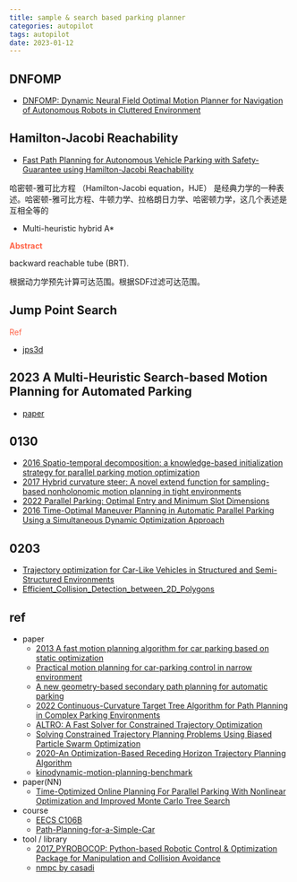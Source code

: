 ```yaml
---
title: sample & search based parking planner
categories: autopilot
tags: autopilot
date: 2023-01-12
---
```


## DNFOMP

- [DNFOMP: Dynamic Neural Field Optimal Motion Planner for Navigation of Autonomous Robots in Cluttered Environment](https://arxiv.org/pdf/2308.03539.pdf)

## Hamilton-Jacobi Reachability

- [Fast Path Planning for Autonomous Vehicle Parking with Safety-Guarantee using Hamilton-Jacobi Reachability](https://arxiv.org/abs/2310.15190)

哈密顿-雅可比方程 （Hamilton-Jacobi equation，HJE） 是经典力学的一种表述。哈密顿-雅可比方程、牛顿力学、拉格朗日力学、哈密顿力学，这几个表述是互相全等的

- Multi-heuristic hybrid A*

**<font color='Tomato'>Abstract</font>**

backward reachable tube (BRT).

根据动力学预先计算可达范围。根据SDF过滤可达范围。

## Jump Point Search

<font color='Tomato'>Ref</font>

- [jps3d](https://github.com/KumarRobotics/jps3d/tree/master)

## 2023 A Multi-Heuristic Search-based Motion Planning for Automated Parking

- [paper](https://arxiv.org/pdf/2307.07857.pdf)



## 0130

- [2016 Spatio-temporal decomposition: a knowledge-based initialization strategy for parallel parking motion optimization]()
- [2017 Hybrid curvature steer: A novel extend function for sampling-based nonholonomic motion planning in tight environments]()
- [2022 Parallel Parking: Optimal Entry and Minimum Slot Dimensions](https://arxiv.org/abs/2205.02523)
- [2016 Time-Optimal Maneuver Planning in Automatic Parallel Parking Using a Simultaneous Dynamic Optimization Approach]()

## 0203

- [Trajectory optimization for Car-Like Vehicles in Structured and Semi-Structured Environments](https://ieeexplore.ieee.org/document/8500373)
- [Efficient_Collision_Detection_between_2D_Polygons](https://www.researchgate.net/publication/221546279_Efficient_Collision_Detection_between_2D_Polygons)

## ref

- paper
    - [2013 A fast motion planning algorithm for car parking based on static optimization]()
    - [Practical motion planning for car-parking control in narrow environment]()
    - [A new geometry-based secondary path planning for automatic parking](https://journals.sagepub.com/doi/full/10.1177/1729881420930575)
    - [2022 Continuous-Curvature Target Tree Algorithm for Path Planning in Complex Parking Environments](https://arxiv.org/pdf/2201.03163.pdf)
    - [ALTRO: A Fast Solver for Constrained Trajectory Optimization](https://www.ri.cmu.edu/publications/altro-a-fast-solver-for-constrained-trajectory-optimization/)
    - [Solving Constrained Trajectory Planning Problems Using Biased Particle Swarm Optimization](https://dspace.lib.cranfield.ac.uk/bitstream/handle/1826/16453/Solving_Constrained_Trajectory_Planning_problems-2021.pdf?sequence=4)
    - [2020-An Optimization-Based Receding Horizon Trajectory Planning Algorithm](https://www.sciencedirect.com/science/article/pii/S2405896320330810)
    - [kinodynamic-motion-planning-benchmark](https://github.com/IMRCLab/kinodynamic-motion-planning-benchmark)
- paper(NN)
    - [Time-Optimized Online Planning For Parallel Parking With Nonlinear Optimization and Improved Monte Carlo Tree Search](https://www.semanticscholar.org/paper/Time-Optimized-Online-Planning-For-Parallel-Parking-Song-Chen/9ace2c192aea884f16ceac206ec278007139651d)
- course
    - [EECS C106B](https://pages.github.berkeley.edu/EECS-106/sp22-site/resources/)
    - [Path-Planning-for-a-Simple-Car](https://jckantor.github.io/CBE30338/07.06-Path-Planning-for-a-Simple-Car.html)
- tool / library
    - [2017_PYROBOCOP: Python-based Robotic Control & Optimization Package for Manipulation and Collision Avoidance]()
    - [nmpc by casadi](https://github.com/devsonni/MPC-Implementation/tree/main/Python%20Implementation)